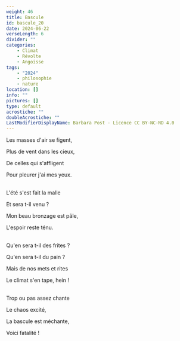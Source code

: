 ```yaml
---
weight: 46
title: Bascule
id: bascule_20
date: 2024-06-22
verseLength: 6
divider: ""
categories:
    - Climat
    - Révolte
    - Angoisse
tags:
    - "2024"
    - philosophie
    - nature
location: []
info: ""
pictures: []
type: default
acrostiche: ""
doubleAcrostiche: ""
LastModifierDisplayName: Barbara Post - Licence CC BY-NC-ND 4.0
---
```

Les masses d'air se figent,

Plus de vent dans les cieux,

De celles qui s'affligent

Pour pleurer j'ai mes yeux.

 \
L'été s'est fait la malle

Et sera t-il venu ?

Mon beau bronzage est pâle,

L'espoir reste ténu.

 \
Qu'en sera t-il des frites ?

Qu'en sera t-il du pain ?

Mais de nos mets et rites

Le climat s'en tape, hein !

 \
Trop ou pas assez chante

Le chaos excité,

La bascule est méchante,

Voici fatalité !
